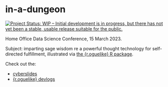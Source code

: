 
# in-a-dungeon

<!-- badges: start -->
[![Project Status: WIP – Initial development is in progress, but there has not yet been a stable, usable release suitable for the public.](https://www.repostatus.org/badges/latest/wip.svg)](https://www.repostatus.org/#wip)
<!-- badges: end -->

Home Office Data Science Conference, 15 March 2023.

Subject: imparting sage wisdom re a powerful thought technology for self-directed fulfillment, illustrated via [the {r.oguelike} R package](https://github.com/matt-dray/r.oguelike).

Check out the:

* [cyberslides](https://matt-dray.github.io/in-a-dungeon)
* [{r.oguelike} devlogs](https://www.rostrum.blog/tags/r.oguelike/)
